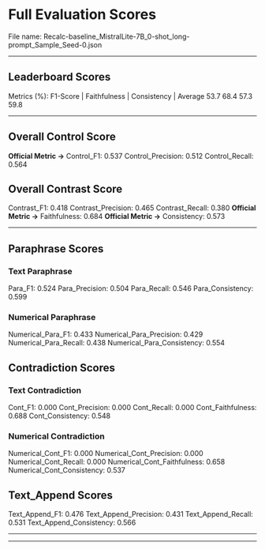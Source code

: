 # Full Evaluation Scores

File name: Recalc-baseline_MistralLite-7B_0-shot_long-prompt_Sample_Seed-0.json


---

## Leaderboard Scores

Metrics (%): F1-Score | Faithfulness | Consistency | Average
                53.7        68.4          57.3        59.8

---

## Overall Control Score

**Official Metric ->** Control_F1: 0.537
Control_Precision: 0.512
Control_Recall: 0.564

## Overall Contrast Score

Contrast_F1: 0.418
Contrast_Precision: 0.465
Contrast_Recall: 0.380
**Official Metric ->** Faithfulness: 0.684
**Official Metric ->** Consistency: 0.573

---


## Paraphrase Scores


### Text Paraphrase

Para_F1: 0.524
Para_Precision: 0.504
Para_Recall: 0.546
Para_Consistency: 0.599


### Numerical Paraphrase

Numerical_Para_F1: 0.433
Numerical_Para_Precision: 0.429
Numerical_Para_Recall: 0.438
Numerical_Para_Consistency: 0.554


## Contradiction Scores


### Text Contradiction

Cont_F1: 0.000
Cont_Precision: 0.000
Cont_Recall: 0.000
Cont_Faithfulness: 0.688
Cont_Consistency: 0.548


### Numerical Contradiction

Numerical_Cont_F1: 0.000
Numerical_Cont_Precision: 0.000
Numerical_Cont_Recall: 0.000
Numerical_Cont_Faithfulness: 0.658
Numerical_Cont_Consistency: 0.537


## Text_Append Scores

Text_Append_F1: 0.476
Text_Append_Precision: 0.431
Text_Append_Recall: 0.531
Text_Append_Consistency: 0.566

---


---

